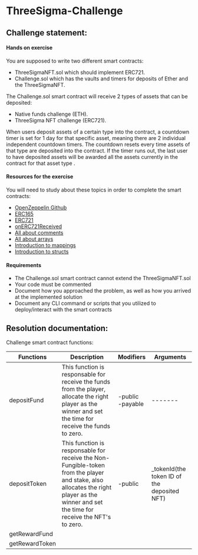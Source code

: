 # ThreeSigma-Challenge


## Challenge statement: 

#### Hands on exercise

You are supposed to write two different smart contracts:

- ThreeSigmaNFT.sol which should implement ERC721.
- Challenge.sol which has the vaults and timers for deposits of Ether and the ThreeSigmaNFT.

The Challenge.sol smart contract will receive 2 types of assets that can be deposited: 

- Native funds challenge (ETH).
- ThreeSigma NFT challenge (ERC721).

When users deposit assets of a certain type into the contract, a countdown timer is set for 1 day for that specific asset, meaning there are 2 individual independent countdown timers. The countdown resets every time assets of that type are deposited into the contract. If the timer runs out, the last user to have deposited assets will be awarded all the assets currently in the contract for that asset type .

#### Resources for the exercise

You will need to study about these topics in order to complete the smart contracts:

- [OpenZeppelin Github](https://github.com/OpenZeppelin/openzeppelin-contracts)
- [ERC165](https://docs.openzeppelin.com/contracts/2.x/api/introspection#IERC165-supportsInterface-bytes4-)
- [ERC721](https://docs.openzeppelin.com/contracts/3.x/erc721)
- [onERC721Received](https://docs.openzeppelin.com/contracts/3.x/api/token/erc721#IERC721Receiver-onERC721Received-address-address-uint256-bytes-)
- [All about comments](https://medium.com/p/bc31c729975a)
- [All about arrays](https://jeancvllr.medium.com/solidity-tutorial-all-about-array-efdff4613694)
- [Introduction to mappings](https://medium.com/coinmonks/solidity-tutorial-all-about-mappings-29a12269ee14)
- [Introduction to structs](https://jeancvllr.medium.com/solidity-tutorial-all-about-structs-b3e7ca398b1e)

#### Requirements

- The Challenge.sol smart contract cannot extend the ThreeSigmaNFT.sol
- Your code must be commented
- Document how you approached the problem, as well as how you arrived at the implemented solution
- Document any CLI command or scripts that you utilized to deploy/interact with the smart contracts


## Resolution documentation:

Challenge smart contract functions:



|  Functions |  Description | Modifiers  | Arguments  
|---|---|---|---|
| depositFund  | This function is responsable for receive the funds from the player, allocate the right player as the winner and set the time for receive the funds to zero.  |    -public <br> -payable  | -------  |
| depositToken | This function is responsable for receive the Non-Fungible-token from the player and stake, also allocates the right player as the winner and set the time for receive the NFT's to zero.  | -public  |  _tokenId(the token ID of the deposited NFT) |
| getRewardFund  |   |   |   |
| getRewardToken  |   |   |   |



